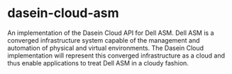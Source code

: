 dasein-cloud-asm
===================

An implementation of the Dasein Cloud API for Dell ASM. Dell ASM is a converged infrastructure system capable of the
management and automation of physical and virtual environments. The Dasein Cloud implementation will represent this
converged infrastructure as a cloud and thus enable applications to treat Dell ASM in a cloudy fashion.
